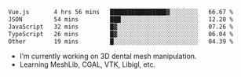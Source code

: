 <!--START_SECTION:waka-->

```txt
Vue.js       4 hrs 56 mins   ████████████████▓░░░░░░░░   66.67 %
JSON         54 mins         ███░░░░░░░░░░░░░░░░░░░░░░   12.20 %
JavaScript   32 mins         █▓░░░░░░░░░░░░░░░░░░░░░░░   07.26 %
TypeScript   26 mins         █▓░░░░░░░░░░░░░░░░░░░░░░░   06.04 %
Other        19 mins         █░░░░░░░░░░░░░░░░░░░░░░░░   04.39 %
```

<!--END_SECTION:waka-->

<!--
**0x11111111/0x11111111** is a ✨ _special_ ✨ repository because its `README.md` (this file) appears on your GitHub profile.

Here are some ideas to get you started:

- 🔭 I’m currently working on ...
- 🌱 I’m currently learning ...
- 👯 I’m looking to collaborate on ...
- 🤔 I’m looking for help with ...
- 💬 Ask me about ...
- 📫 How to reach me: ...
- 😄 Pronouns: ...
- ⚡ Fun fact: ...
-->
- I’m currently working on 3D dental mesh manipulation.
- Learning MeshLib, CGAL, VTK, Libigl, etc.
